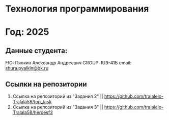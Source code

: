 # Технология программирования
# Год: 2025

## Данные студента:
FIO: Пялкин Александр Андреевич
GROUP: IU3-41Б
email: shura.pyalkin@bk.ru

## Ссылки на репозитории
1. Ссылка на репозиторий из "Задания 2" || https://github.com/tralalelo-Tralala58/top_task
2. Ссылка на репозиторий из "Задания 3" || https://github.com/tralalelo-Tralala58/heroesf3

